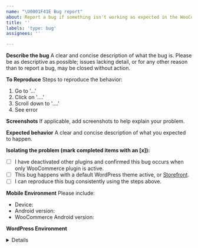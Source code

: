 ```yaml
---
name: "\U0001F41E Bug report"
about: Report a bug if something isn't working as expected in the WooCommerce Android app.
title: ''
labels: 'type: bug'
assignees: ''

---
```


**Describe the bug**
A clear and concise description of what the bug is. Please be as descriptive as possible; issues lacking detail, or for any other reason than to report a bug, may be closed without action.

**To Reproduce**
Steps to reproduce the behavior:
1. Go to '...'
2. Click on '....'
3. Scroll down to '....'
4. See error

**Screenshots**
If applicable, add screenshots to help explain your problem.

**Expected behavior**
A clear and concise description of what you expected to happen.

**Isolating the problem (mark completed items with an [x]):**
- [ ] I have deactivated other plugins and confirmed this bug occurs when only WooCommerce plugin is active.
- [ ] This bug happens with a default WordPress theme active,
  or [Storefront](https://woocommerce.com/products/storefront/).
- [ ] I can reproduce this bug consistently using the steps above.

**Mobile Environment**
Please include:
- Device:
- Android version:
- WooCommerce Android version:

**WordPress Environment**
<details>
```
Copy and paste the system status report from **WooCommerce > System Status** in WordPress admin.
```
</details>
